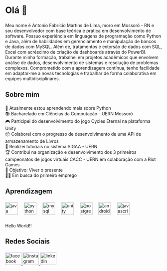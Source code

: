 <h1 align="left">Olá 👋</h1>

###

<p align="left">Meu nome é Antonio Fabrício Martins de Lima, moro em Mossoró - RN e sou desenvolvedor com base teórica e prática em desenvolvimento de software. Possuo experiência em linguagens de programação como Python e Java, além de habilidades em gerenciamento e manipulação de bancos de dados com MySQL. Além de, tratamentos e extorsão de  dados com SQL, Excel com acréscimo de criação de dashboards através do PowerBI. Durante minha formação, trabalhei em projetos acadêmicos que envolvem análise de dados, desenvolvimento de sistemas e resolução de problemas complexos. Comprometido com a aprendizagem contínua, tenho facilidade em adaptar-me a novas tecnologias e trabalhar de forma colaborativa em equipes multidisciplinares.
</p>

###

<h2 align="left">Sobre mim</h2>

###

<p align="left">📓 Atualmente estou aprendendo mais sobre Python <br>📚 Bacharelado em Ciências da Computação - UERN Mossoró <br>🎮 Participei do desenvolvimento do jogo Cycles Eternal na plataforma Unity<br>📦 Colaborei com o progresso de desenvolvimento de uma API de armazenamento de Livros<br>📄 Realizei tutoriais no sistema SIGAA - UERN<br>🏆 Contribui na organização e desenvolvimento dos 3 primeiros campeonatos de jogos virtuais CACC - UERN em colaboração com a Riot Games<br>🎯 Objetivo: Viver o presente<br>👨‍⚖️ Em busca do primeiro emprego</p>

###

<h2 align="left">Aprendizagem</h2>

###

<div align="left">
  <img src="https://cdn.jsdelivr.net/gh/devicons/devicon/icons/java/java-original.svg" height="40" alt="java logo"  />
  <img width="12" />
  <img src="https://cdn.jsdelivr.net/gh/devicons/devicon/icons/python/python-original.svg" height="40" alt="python logo"  />
  <img width="12" />
  <img src="https://cdn.jsdelivr.net/gh/devicons/devicon/icons/mysql/mysql-original.svg" height="40" alt="mysql logo"  />
  <img width="12" />
  <img src="https://cdn.jsdelivr.net/gh/devicons/devicon/icons/unity/unity-original.svg" height="40" alt="unity logo"  />
  <img width="12" />
  <img src="https://cdn.jsdelivr.net/gh/devicons/devicon/icons/postgresql/postgresql-original.svg" height="40" alt="postgresql logo"  />
  <img width="12" />
  <img src="https://cdn.jsdelivr.net/gh/devicons/devicon/icons/android/android-original.svg" height="40" alt="android logo"  />
  <img width="12" />
  <img src="https://cdn.jsdelivr.net/gh/devicons/devicon/icons/javascript/javascript-original.svg" height="40" alt="javascript logo"  />
</div>

###

<p align="left">Hello World!!</p>

###

<h2 align="left">Redes Sociais</h2>

###

<div align="left">
  <a href="https://www.facebook.com/fabricio.martins.7921/" target="_blank">
    <img src="https://raw.githubusercontent.com/maurodesouza/profile-readme-generator/master/src/assets/icons/social/facebook/default.svg" width="52" height="40" alt="facebook logo"  />
  </a>
  <a href="https://www.instagram.com/fabriciomt8/" target="_blank">
    <img src="https://raw.githubusercontent.com/maurodesouza/profile-readme-generator/master/src/assets/icons/social/instagram/default.svg" width="52" height="40" alt="instagram logo"  />
  </a>
  <a href="https://www.linkedin.com/in/fabrício-martins-09b413345/" target="_blank">
    <img src="https://raw.githubusercontent.com/maurodesouza/profile-readme-generator/master/src/assets/icons/social/linkedin/default.svg" width="52" height="40" alt="linkedin logo"  />
  </a>
</div>

###
